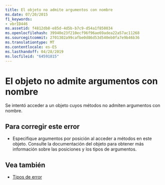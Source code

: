 ```yaml
---
title: El objeto no admite argumentos con nombre
ms.date: 07/20/2015
f1_keywords:
- vbrID446
ms.assetid: f4812db8-e85d-4d5b-b7c9-d54a1f850034
ms.openlocfilehash: 39940e23f210ecf96f96ae69adea22a57ac11268
ms.sourcegitcommit: 2701302a99cafbe0d86d53d540eb0fa7e9b46b36
ms.translationtype: MT
ms.contentlocale: es-ES
ms.lasthandoff: 04/28/2019
ms.locfileid: "64591815"
---
```

# <a name="object-doesnt-support-named-arguments"></a>El objeto no admite argumentos con nombre
Se intentó acceder a un objeto cuyos métodos no admiten argumentos con nombre.  
  
## <a name="to-correct-this-error"></a>Para corregir este error  
  
- Especifique argumentos por posición al acceder a métodos en este objeto. Consulte la documentación del objeto para obtener más información sobre las posiciones y los tipos de argumentos.  
  
## <a name="see-also"></a>Vea también

- [Tipos de error](../../visual-basic/programming-guide/language-features/error-types.md)
